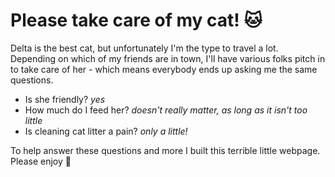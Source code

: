 # Please take care of my cat! :cat:

Delta is the best cat, but unfortunately I'm the type to travel a lot. Depending on which of my friends are in town, I'll have various folks pitch in to take care of her - which means everybody ends up asking me the same questions.

- Is she friendly? *yes*
- How much do I feed her? *doesn't really matter, as long as it isn't too little*
- Is cleaning cat litter a pain? *only a little!*

To help answer these questions and more I built this terrible little webpage. Please enjoy :rocket: